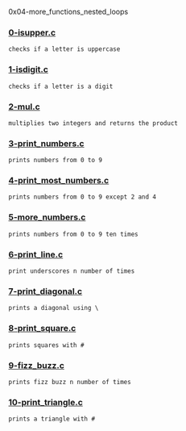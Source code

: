 0x04-more_functions_nested_loops


### [0-isupper.c](./0-isupper.c)
```
checks if a letter is uppercase
```


### [1-isdigit.c](./1-isdigit.c)
```
checks if a letter is a digit
```


### [2-mul.c](./2-mul.c)
```
multiplies two integers and returns the product
```


### [3-print_numbers.c](./3-print_numbers.c)
```
prints numbers from 0 to 9
```


### [4-print_most_numbers.c](./4-print_most_numbers.c)
```
prints numbers from 0 to 9 except 2 and 4
```


### [5-more_numbers.c](./5-more_numbers.c)
```
prints numbers from 0 to 9 ten times
```


### [6-print_line.c](./6-print_line.c)
```
print underscores n number of times
```


### [7-print_diagonal.c](./7-print_diagonal.c)
```
prints a diagonal using \
```


### [8-print_square.c](./8-print_square.c)
```
prints squares with #
```


### [9-fizz_buzz.c](./9-fizz_buzz.c)
```
prints fizz buzz n number of times
```


### [10-print_triangle.c](./10-print_triangle.c)
```
prints a triangle with #
```

